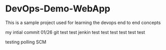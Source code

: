 # DevOps-Demo-WebApp
This is a sample project used for learning the devops end to end concepts

my intial commit 01/26
git test test
jenkin test test test test test test

testing polling SCM
